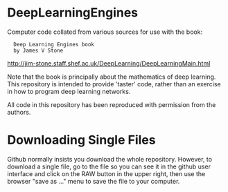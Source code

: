 # DeepLearningEngines
Computer code collated from various sources for use with the book: 
    
      Deep Learning Engines book 
      by James V Stone

http://jim-stone.staff.shef.ac.uk/DeepLearning/DeepLearningMain.html

Note that the book is principally about the mathematics of deep learning.
This repository is intended to provide 'taster' code, rather than an exercise in how to program deep learning networks.

All code in this repository has been reproduced with permission from the authors.

Downloading Single Files
========================
Github normally insists you download the whole repository.
However, to download a single file, go to the file so you can see it in the github user interface and click on the RAW button in the upper right, then use the browser "save as ..." menu to save the file to your computer. 
